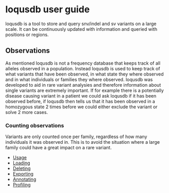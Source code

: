 # loqusdb user guide

loqusdb is a tool to store and query snv/indel and sv variants on a large scale.
It can be continuously updated with information and queried with positions or regions.

## Observations

As mentioned loqusdb is not a frequency database that keeps track of all alleles observed in a population.
Instead loqusdb is used to keep track of what variants that have been observed, in what state they
where observed and in what individuals or families they where observed.
loqusdb was developed to aid in rare variant analysies and therefore information about single variants
are extremely important. If for example there is a potentially disease causing variant in a patient
we could ask loqusdb if it has been observed before, if loqusdb then tells us that it has been observed in a
homozygous state 2 times before we could either exclude the variant or solve 2 more cases.

### Counting observations

Variants are only counted once per family, regardless of how many individuals it was observed in.
This is to avoid the situation where a large family could have a great impact on a rare variant.

* [Usage](./usage.md)
* [Loading](./loading.md)
* [Deleting](./deleting.md)
* [Exporting](./exporting.md)
* [Annotating](./annotating.md)
* [Profiling](./profiling.md)
